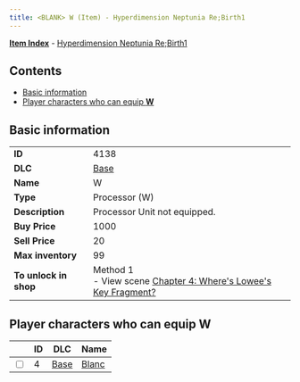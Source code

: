 ```yaml
---
title: <BLANK> W (Item) - Hyperdimension Neptunia Re;Birth1
---
```


[**Item Index**](/neptunia/rb1/item/index.html) - [Hyperdimension Neptunia Re;Birth1](/neptunia/rb1)

## Contents

- [Basic information](#basic-information)
- [Player characters who can equip **<BLANK> W**](#player-characters-who-can-equip-blank-w)

## Basic information

|   |   |
| -- | -- |
| **ID** | 4138 |
| **DLC** | [Base](/neptunia/rb1/dlc/1-base.html) |
| **Name** | <BLANK> W |
| **Type** | Processor (W) |
| **Description** | Processor Unit not equipped. |
| **Buy Price** | 1000 |
| **Sell Price** | 20 |
| **Max inventory** | 99 |
| **To unlock in shop** | Method 1<br />- View scene [Chapter 4: Where's Lowee's Key Fragment?](/neptunia/rb1/scene/1-410-chapter-4-wheres-lowees-key-fragment.html) |


## Player characters who can equip **<BLANK> W**

|    | ID | DLC | Name |
| -- | -- | --- | ---- |
| <input type="checkbox" id="rb1-player-1-4" class="trackbox" /> | 4 | [Base](/neptunia/rb1/dlc/1-base.html) | [Blanc](/neptunia/rb1/player/1-4-blanc.html) |
